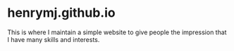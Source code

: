 # henrymj.github.io

This is where I maintain a simple website to give people the impression that I have many skills and interests.
